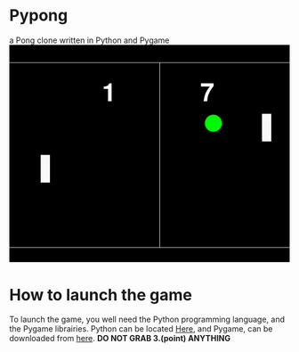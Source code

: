 # Pypong
a Pong clone written in Python and Pygame
![A screenshot of the game](Pypong.png)

# How to launch the game
To launch the game, you well need the Python programming language, and the Pygame librairies. Python can be located 
[Here](https://www.python.org/downloads/release/python-2712/), and Pygame, can be downloaded from [here](http://www.pygame.org/download.shtml). **DO NOT GRAB 3.(point)
ANYTHING**
